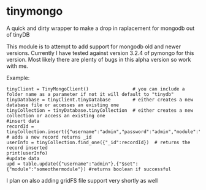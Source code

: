 # tinymongo
A quick and dirty wrapper to make a drop in raplacement for mongodb out of tinyDB

This module is to attempt to add support for mongodb old and newer versions.  Currently I have tested against version 3.2.4 of pymongo for this version.  Most likely there are plenty of bugs in this alpha version so work with me.

Example:

    tinyClient = TinyMongoClient()                # you can include a folder name as a parameter if not it will default to "tinydb"
    tinyDatabase = tinyClient.tinyDatabase        # either creates a new database file or accesses an existing one
    tinyCollection = tinyDatabase.tinyCollection  # either creates a new collection or access an existing one
    #insert data
    recordId = tinyCollection.insert({"username":"admin","password":"admin","module":"somemodule"}) # adds a new record returns _id
    userInfo = tinyCollection.find_one({"_id":recordId})  # returns the record inserted
    print(userInfo)
    #update data
    upd = table.update({"username":"admin"},{"$set":{"module":"someothermodule"}) #returns boolean if successful

    
I plan on also adding gridFS file support very shortly as well
